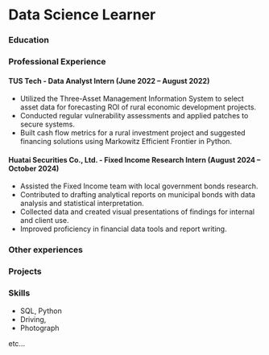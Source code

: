 # Data Science Learner

### Education 


### Professional Experience

#### TUS Tech - Data Analyst Intern (June 2022 – August 2022)
- Utilized the Three-Asset Management Information System to select asset data for forecasting ROI of rural economic development projects.
- Conducted regular vulnerability assessments and applied patches to secure systems.
- Built cash flow metrics for a rural investment project and suggested financing solutions using Markowitz Efficient Frontier in Python.

#### Huatai Securities Co., Ltd. - Fixed Income Research Intern (August 2024 – October 2024)
- Assisted the Fixed Income team with local government bonds research.
- Contributed to drafting analytical reports on municipal bonds with data analysis and statistical interpretation.
- Collected data and created visual presentations of findings for internal and client use.
- Improved proficiency in financial data tools and report writing.


### Other experiences


### Projects


### Skills
- SQL, Python
- Driving,
- Photograph

etc...
